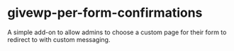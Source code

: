 # givewp-per-form-confirmations
A simple add-on to allow admins to choose a custom page for their form to redirect to with custom messaging. 
